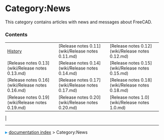 # Category:News
This category contains articles with news and messages about FreeCAD.

### Contents

|     |     |     |
| --- | --- | --- |
| [History](wiki/History.md) | [Release notes 0.11](wiki/Release notes 0.11.md) | [Release notes 0.12](wiki/Release notes 0.12.md) |
| [Release notes 0.13](wiki/Release notes 0.13.md) | [Release notes 0.14](wiki/Release notes 0.14.md) | [Release notes 0.15](wiki/Release notes 0.15.md) |
| [Release notes 0.16](wiki/Release notes 0.16.md) | [Release notes 0.17](wiki/Release notes 0.17.md) | [Release notes 0.18](wiki/Release notes 0.18.md) |
| [Release notes 0.19](wiki/Release notes 0.19.md) | [Release notes 0.20](wiki/Release notes 0.20.md) | [Release notes 1.0](wiki/Release notes 1.0.md) |
|



---
![](images/Right_arrow.png) [documentation index](../README.md) > Category:News
